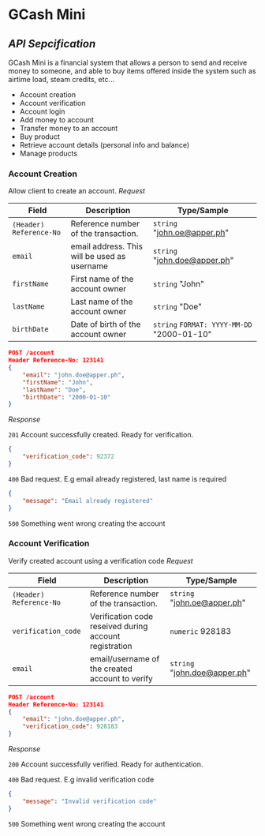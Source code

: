 # GCash Mini
## _API Sepcification_

GCash Mini is a financial system that allows a person to send and receive money to someone, and able to buy items offered inside the system such as airtime load, steam credits, etc...

- Account creation
- Account verification
- Account login
- Add money to account
- Transfer money to an account
- Buy product
- Retrieve account details (personal info and balance)
- Manage products

### Account Creation
Allow client to create an account.
_Request_

| Field | Description | Type/Sample |
| ------ | ------ | ------ |
| `(Header)` `Reference-No` | Reference number of the transaction. | `string` "john.oe@apper.ph" |
| `email` | email address. This will be used as username | `string` "john.doe@apper.ph" |
| `firstName` | First name of the account owner | `string` "John" |
| `lastName` | Last name of the account owner | `string` "Doe" |
| `birthDate` | Date of birth of the account owner | `string` `FORMAT: YYYY-MM-DD` "2000-01-10" |

```json
POST /account
Header Reference-No: 123141
{
    "email": "john.doe@apper.ph",
    "firstName": "John",
    "lastName": "Doe",
    "birthDate": "2000-01-10"
}
```

_Response_

`201` Account successfully created. Ready for verification.
```json
{
    "verification_code": 92372
}
```

`400` Bad request. E.g email already registered, last name is required
```json
{
    "message": "Email already registered"
}
```

`500` Something went wrong creating the account

### Account Verification
Verify created account using a verification code
_Request_

| Field | Description | Type/Sample |
| ------ | ------ | ------ |
| `(Header)` `Reference-No` | Reference number of the transaction. | `string` "john.oe@apper.ph" |
| `verification_code` | Verification code reseived during account registration | `numeric` 928183 |
| `email` | email/username of the created account to verify | `string` "john.doe@apper.ph" |

```json
POST /account
Header Reference-No: 123141
{
    "email": "john.doe@apper.ph",
    "verification_code": 928183
}
```

_Response_

`200` Account successfully verified. Ready for authentication.

`400` Bad request. E.g invalid verification code
```json
{
    "message": "Invalid verification code"
}
```

`500` Something went wrong creating the account
